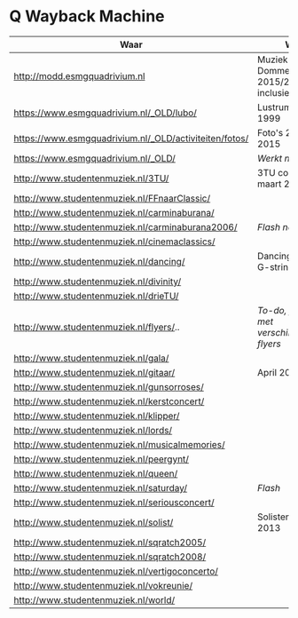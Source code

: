 # Q Wayback Machine

| Waar | Wat |
| ---- | --- |
| http://modd.esmgquadrivium.nl | Muziek op de Dommel 2015/2016 inclusief foto's |
| https://www.esmgquadrivium.nl/_OLD/lubo/ | Lustrumboek 1999 |
| https://www.esmgquadrivium.nl/_OLD/activiteiten/fotos/ | Foto's 2001-2015 |
| https://www.esmgquadrivium.nl/_OLD/ | *Werkt niet* |
| http://www.studentenmuziek.nl/3TU/ | 3TU concert 1 maart 2012 |
| http://www.studentenmuziek.nl/FFnaarClassic/ |
| http://www.studentenmuziek.nl/carminaburana/ |
| http://www.studentenmuziek.nl/carminaburana2006/ | *Flash nodig* |
| http://www.studentenmuziek.nl/cinemaclassics/ |
| http://www.studentenmuziek.nl/dancing/ | Dancing on the G-string |
| http://www.studentenmuziek.nl/divinity/ |
| http://www.studentenmuziek.nl/drieTU/ |
| http://www.studentenmuziek.nl/flyers/.. | *To-do, folder met verschillende flyers* |
| http://www.studentenmuziek.nl/gala/ |
| http://www.studentenmuziek.nl/gitaar/ | April 2013 |
| http://www.studentenmuziek.nl/gunsorroses/ |
| http://www.studentenmuziek.nl/kerstconcert/ |
| http://www.studentenmuziek.nl/klipper/ |
| http://www.studentenmuziek.nl/lords/ |
| http://www.studentenmuziek.nl/musicalmemories/ |
| http://www.studentenmuziek.nl/peergynt/ |
| http://www.studentenmuziek.nl/queen/ |
| http://www.studentenmuziek.nl/saturday/ | *Flash* |
| http://www.studentenmuziek.nl/seriousconcert/ |
| http://www.studentenmuziek.nl/solist/ | Solistenconcours 2013 |
| http://www.studentenmuziek.nl/sqratch2005/ |
| http://www.studentenmuziek.nl/sqratch2008/ |
| http://www.studentenmuziek.nl/vertigoconcerto/ |
| http://www.studentenmuziek.nl/vokreunie/ |
| http://www.studentenmuziek.nl/world/ |
